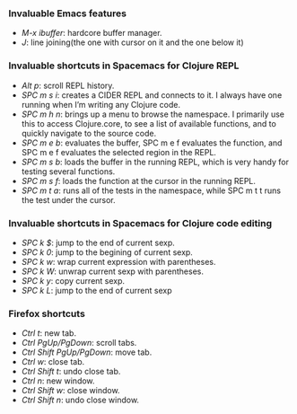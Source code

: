 ### Invaluable Emacs features
* _M-x ibuffer_: hardcore buffer manager.
* _J_: line joining(the one with cursor on it and the one below it)


### Invaluable shortcuts in Spacemacs for Clojure REPL
* _Alt p_: scroll REPL history.
* _SPC m s i_: creates a CIDER REPL and connects to it. I always have one running when I’m writing any Clojure code.
* _SPC m h n_: brings up a menu to browse the namespace. I primarily use this to access Clojure.core, to see a list of available functions, and to quickly navigate to the source code.
* _SPC m e b_: evaluates the buffer, SPC m e f evaluates the function, and SPC m e f evaluates the selected region in the REPL.
* _SPC m s b_: loads the buffer in the running REPL, which is very handy for testing several functions.
* _SPC m s f_: loads the function at the cursor in the running REPL.
* _SPC m t a_: runs all of the tests in the namespace, while SPC m t t runs the test under the cursor.
### Invaluable shortcuts in Spacemacs for Clojure code editing
* _SPC k $_: jump to the end of current sexp.
* _SPC k 0_: jump to the begining of current sexp.
* _SPC k w_: wrap current expression with parentheses.
* _SPC k W_: unwrap current sexp with parentheses.
* _SPC k y_: copy current sexp.
* _SPC k L_: jump to the end of current sexp
### Firefox shortcuts
* _Ctrl t_: new tab.
* _Ctrl PgUp/PgDown_: scroll tabs.
* _Ctrl Shift PgUp/PgDown_: move tab.
* _Ctrl w_: close tab.
* _Ctrl Shift t_: undo close tab.
* _Ctrl n_: new window.
* _Ctrl Shift w_: close window.
* _Ctrl Shift n_: undo close window.
